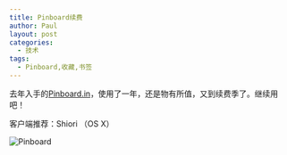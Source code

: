 ```yaml
---
title: Pinboard续费
author: Paul
layout: post
categories:
  - 技术
tags:
  - Pinboard,收藏,书签
---
```


去年入手的[Pinboard.in](https://pinboard.in)，使用了一年，还是物有所值，又到续费季了。继续用吧！

客户端推荐：Shiori （OS X）

![Pinboard](http://img7.chztv.com/2016-0103/pinboard-renew.jpg)